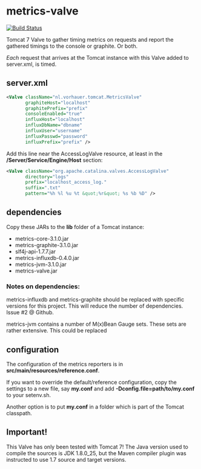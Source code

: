 # metrics-valve

[![Build Status](https://travis-ci.org/jvorhauer/metrics-valve.svg?branch=master)](https://travis-ci.org/jvorhauer/metrics-valve)

Tomcat 7 Valve to gather timing metrics on requests and report the gathered timings to the console or graphite. Or both.

*Each* request that arrives at the Tomcat instance with this Valve added to server.xml, is timed.

## server.xml

```XML
<Valve className="nl.vorhauer.tomcat.MetricsValve"
       graphiteHost="localhost"
       graphitePrefix="prefix"
       consoleEnabled="true"
       influxHost="localhost"
       influxDbName="dbname"
       influxUser="username"
       influxPasswd="password"
       influxPrefix="prefix" />
```

Add this line near the AccessLogValve resource, at least in the **/Server/Service/Engine/Host** section:

```XML
<Valve className="org.apache.catalina.valves.AccessLogValve"
       directory="logs"
       prefix="localhost_access_log."
       suffix=".txt"
       pattern="%h %l %u %t &quot;%r&quot; %s %b %D" />
```

## dependencies

Copy these JARs to the **lib** folder of a Tomcat instance:

- metrics-core-3.1.0.jar
- metrics-graphite-3.1.0.jar
- slf4j-api-1.7.7.jar
- metrics-influxdb-0.4.0.jar
- metrics-jvm-3.1.0.jar
- metrics-valve.jar

### Notes on dependencies:

metrics-influxdb and metrics-graphite should be replaced with specific versions for this project. This will
reduce the number of dependencies. Issue #2 @ Github.

metrics-jvm contains a number of M(x)Bean Gauge sets. These sets are rather extensive. This could be replaced

## configuration

The configuration of the metrics reporters is in **src/main/resources/reference.conf**.

If you want to override the default/reference configuration, copy the settings to a new file, say **my.conf** and
add **-Dconfig.file=path/to/my.conf** to your setenv.sh.

Another option is to put **my.conf** in a folder which is part of the Tomcat classpath.

## Important!

This Valve has only been tested with Tomcat 7!
The Java version used to compile the sources is JDK 1.8.0_25, but the Maven compiler plugin was
instructed to use 1.7 source and target versions.

